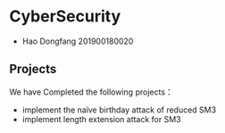 # CyberSecurity
- Hao Dongfang 201900180020


## Projects
We have Completed the following projects：
- implement the naïve birthday attack of reduced SM3
- implement length extension attack for SM3
